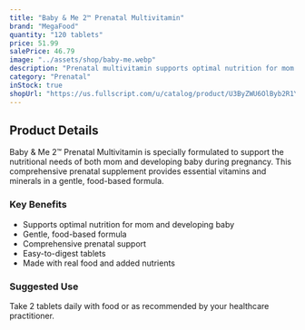 ```yaml
---
title: "Baby & Me 2™ Prenatal Multivitamin"
brand: "MegaFood"
quantity: "120 tablets"
price: 51.99
salePrice: 46.79
image: "../assets/shop/baby-me.webp"
description: "Prenatal multivitamin supports optimal nutrition for mom and developing baby."
category: "Prenatal"
inStock: true
shopUrl: "https://us.fullscript.com/u/catalog/product/U3ByZWU6OlByb2R1Y3QtODUxNDE=?query=%22Baby+%26+Me+2%E2%84%A2+Prenatal+Multivitamin+By+MegaFood+%22&variant=U3ByZWU6OlZhcmlhbnQtMTAxNzEz"
---
```


## Product Details

Baby & Me 2™ Prenatal Multivitamin is specially formulated to support the nutritional needs of both mom and developing baby during pregnancy. This comprehensive prenatal supplement provides essential vitamins and minerals in a gentle, food-based formula.

### Key Benefits

- Supports optimal nutrition for mom and developing baby
- Gentle, food-based formula
- Comprehensive prenatal support
- Easy-to-digest tablets
- Made with real food and added nutrients

### Suggested Use

Take 2 tablets daily with food or as recommended by your healthcare practitioner.
